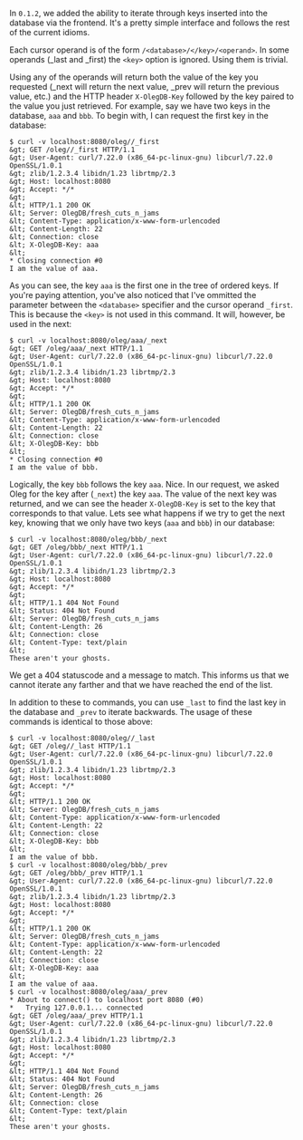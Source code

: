 In `0.1.2`, we added the ability to iterate through keys inserted into the
database via the frontend. It's a pretty simple interface and follows the rest
of the current idioms.

Each cursor operand is of the form `/<database>/</key>/<operand>`. In some
operands (\_last and \_first) the `<key>` option is ignored. Using them is
trivial.

Using any of the operands will return both the value of the key you requested
(\_next will return the next value, \_prev will return the previous value, etc.)
and the HTTP header `X-OlegDB-Key` followed by the key paired to the value you
just retrieved. For example, say we have two keys in the database, `aaa` and
`bbb`. To begin with, I can request the first key in the database:

````
$ curl -v localhost:8080/oleg//_first
&gt; GET /oleg//_first HTTP/1.1
&gt; User-Agent: curl/7.22.0 (x86_64-pc-linux-gnu) libcurl/7.22.0 OpenSSL/1.0.1
&gt; zlib/1.2.3.4 libidn/1.23 librtmp/2.3
&gt; Host: localhost:8080
&gt; Accept: */*
&gt; 
&lt; HTTP/1.1 200 OK
&lt; Server: OlegDB/fresh_cuts_n_jams
&lt; Content-Type: application/x-www-form-urlencoded
&lt; Content-Length: 22
&lt; Connection: close
&lt; X-OlegDB-Key: aaa
&lt; 
* Closing connection #0
I am the value of aaa.
````

As you can see, the key `aaa` is the first one in the tree of ordered keys. If
you're paying attention, you've also noticed that I've ommitted the parameter
between the `<database>` specifier and the cursor operand `_first`. This is
because the `<key>` is not used in this command. It will, however, be used in
the next:

````
$ curl -v localhost:8080/oleg/aaa/_next
&gt; GET /oleg/aaa/_next HTTP/1.1
&gt; User-Agent: curl/7.22.0 (x86_64-pc-linux-gnu) libcurl/7.22.0 OpenSSL/1.0.1
&gt; zlib/1.2.3.4 libidn/1.23 librtmp/2.3
&gt; Host: localhost:8080
&gt; Accept: */*
&gt; 
&lt; HTTP/1.1 200 OK
&lt; Server: OlegDB/fresh_cuts_n_jams
&lt; Content-Type: application/x-www-form-urlencoded
&lt; Content-Length: 22
&lt; Connection: close
&lt; X-OlegDB-Key: bbb
&lt; 
* Closing connection #0
I am the value of bbb.
````

Logically, the key `bbb` follows the key `aaa`. Nice. In our request, we asked
Oleg for the key after (`_next`) the key `aaa`. The value of the next key was
returned, and we can see the header `X-OlegDB-Key` is set to the key that
corresponds to that value. Lets see what happens if we try to get the next key,
knowing that we only have two keys (`aaa` and `bbb`) in our database:

````
$ curl -v localhost:8080/oleg/bbb/_next
&gt; GET /oleg/bbb/_next HTTP/1.1
&gt; User-Agent: curl/7.22.0 (x86_64-pc-linux-gnu) libcurl/7.22.0 OpenSSL/1.0.1
&gt; zlib/1.2.3.4 libidn/1.23 librtmp/2.3
&gt; Host: localhost:8080
&gt; Accept: */*
&gt; 
&lt; HTTP/1.1 404 Not Found
&lt; Status: 404 Not Found
&lt; Server: OlegDB/fresh_cuts_n_jams
&lt; Content-Length: 26
&lt; Connection: close
&lt; Content-Type: text/plain
&lt; 
These aren't your ghosts.
````

We get a 404 statuscode and a message to match. This informs us that we cannot
iterate any farther and that we have reached the end of the list.

In addition to these to commands, you can use `_last` to find the last key in
the database and `_prev` to iterate backwards. The usage of these commands is
identical to those above:

````
$ curl -v localhost:8080/oleg//_last
&gt; GET /oleg//_last HTTP/1.1
&gt; User-Agent: curl/7.22.0 (x86_64-pc-linux-gnu) libcurl/7.22.0 OpenSSL/1.0.1
&gt; zlib/1.2.3.4 libidn/1.23 librtmp/2.3
&gt; Host: localhost:8080
&gt; Accept: */*
&gt; 
&lt; HTTP/1.1 200 OK
&lt; Server: OlegDB/fresh_cuts_n_jams
&lt; Content-Type: application/x-www-form-urlencoded
&lt; Content-Length: 22
&lt; Connection: close
&lt; X-OlegDB-Key: bbb
&lt; 
I am the value of bbb.
$ curl -v localhost:8080/oleg/bbb/_prev
&gt; GET /oleg/bbb/_prev HTTP/1.1
&gt; User-Agent: curl/7.22.0 (x86_64-pc-linux-gnu) libcurl/7.22.0 OpenSSL/1.0.1
&gt; zlib/1.2.3.4 libidn/1.23 librtmp/2.3
&gt; Host: localhost:8080
&gt; Accept: */*
&gt; 
&lt; HTTP/1.1 200 OK
&lt; Server: OlegDB/fresh_cuts_n_jams
&lt; Content-Type: application/x-www-form-urlencoded
&lt; Content-Length: 22
&lt; Connection: close
&lt; X-OlegDB-Key: aaa
&lt; 
I am the value of aaa.
$ curl -v localhost:8080/oleg/aaa/_prev
* About to connect() to localhost port 8080 (#0)
*   Trying 127.0.0.1... connected
&gt; GET /oleg/aaa/_prev HTTP/1.1
&gt; User-Agent: curl/7.22.0 (x86_64-pc-linux-gnu) libcurl/7.22.0 OpenSSL/1.0.1
&gt; zlib/1.2.3.4 libidn/1.23 librtmp/2.3
&gt; Host: localhost:8080
&gt; Accept: */*
&gt; 
&lt; HTTP/1.1 404 Not Found
&lt; Status: 404 Not Found
&lt; Server: OlegDB/fresh_cuts_n_jams
&lt; Content-Length: 26
&lt; Connection: close
&lt; Content-Type: text/plain
&lt; 
These aren't your ghosts.
````
